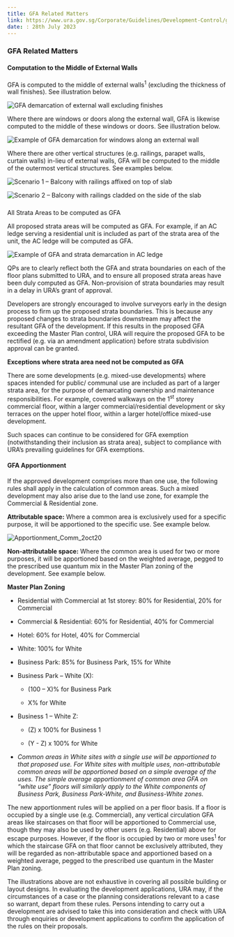 ```yaml
---
title: GFA Related Matters
link: https://www.ura.gov.sg/Corporate/Guidelines/Development-Control/gross-floor-area/GFA/GFARelatedMatters
date: : 28th July 2023
---
```


### GFA Related Matters



#### Computation to the Middle of External Walls



GFA is computed to the middle of external walls<sup>1</sup> (excluding the thickness of wall finishes). See illustration below.



![GFA demarcation of external wall excluding finishes](https://www.ura.gov.sg/-/media/Corporate/Guidelines/Development-control/GFA/71A-GFA-Demarcation-of-external-wall-excluding-finishes_28Jul2023_SC-03-bay-window-and-balcony.jpg?h=500&w=800)



Where there are windows or doors along the external wall, GFA is likewise computed to the middle of these windows or doors. See illustration below.



![Example of GFA demarcation for windows along an external wall](https://www.ura.gov.sg/-/media/Corporate/Guidelines/Development-control/GFA/GFA--Demarcation-for-windows-along-an-external-wall_31Jul2023.jpg?h=500&w=800)



Where there are other vertical structures (e.g. railings, parapet walls, curtain walls) in-lieu of external walls, GFA will be computed to the middle of the outermost vertical structures. See examples below.



![Scenario 1 – Balcony with railings affixed on top of slab](https://www.ura.gov.sg/-/media/Corporate/Guidelines/Development-control/GFA/72A-GFA--Scenario-1--Balcony-with-railings-affixed-on-top-of-slab.jpg?h=500&w=800)



![Scenario 2 – Balcony with railings cladded on the side of the slab](https://www.ura.gov.sg/-/media/Corporate/Guidelines/Development-control/GFA/GFA-72B-Scenario-2--Balcony-with-railings-cladded-on-the-side-of-the-slab.jpg?h=500&w=800)



### 



All Strata Areas to be computed as GFA



All proposed strata areas will be computed as GFA. For example, if an AC ledge serving a residential unit is included as part of the strata area of the unit, the AC ledge will be computed as GFA.



![Example of GFA and strata demarcation in AC ledge](https://www.ura.gov.sg/-/media/Corporate/Guidelines/Development-control/GFA/77-GFA-Example-of-GFA-and-strata-demarcation-in-AC-ledge.jpg?h=500&w=800)



QPs are to clearly reflect both the GFA and strata boundaries on each of the floor plans submitted to URA, and to ensure all proposed strata areas have been duly computed as GFA. Non-provision of strata boundaries may result in a delay in URA’s grant of approval.



Developers are strongly encouraged to involve surveyors early in the design process to firm up the proposed strata boundaries. This is because any proposed changes to strata boundaries downstream may affect the resultant GFA of the development. If this results in the proposed GFA exceeding the Master Plan control, URA will require the proposed GFA to be rectified (e.g. via an amendment application) before strata subdivision approval can be granted.



**Exceptions where strata area need not be computed as GFA**



There are some developments (e.g. mixed-use developments) where spaces intended for public/ communal use are included as part of a larger strata area, for the purpose of demarcating ownership and maintenance responsibilities. For example, covered walkways on the 1<sup>st</sup> storey commercial floor, within a larger commercial/residential development or sky terraces on the upper hotel floor, within a larger hotel/office mixed-use development.



Such spaces can continue to be considered for GFA exemption (notwithstanding their inclusion as strata area), subject to compliance with URA’s prevailing guidelines for GFA exemptions.



#### GFA Apportionment



If the approved development comprises more than one use, the following rules shall apply in the calculation of common areas. Such a mixed development may also arise due to the land use zone, for example the Commercial & Residential zone.



**Attributable space:** Where a common area is exclusively used for a specific purpose, it will be apportioned to the specific use. See example below.



![Apportionment_Comm_2oct20](https://www.ura.gov.sg/-/media/Corporate/Guidelines/Development-control/GFA/GFA-72A-Apportionment_Comm_2oct20.jpg)



**Non-attributable space:** Where the common area is used for two or more purposes, it will be apportioned based on the weighted average, pegged to the prescribed use quantum mix in the Master Plan zoning of the development. See example below.



**Master Plan Zoning**



- Residential with Commercial at 1st storey: 80% for Residential, 20% for Commercial

- Commercial & Residential: 60% for Residential, 40% for Commercial

- Hotel: 60% for Hotel, 40% for Commercial

- White: 100% for White

- Business Park: 85% for Business Park, 15% for White

- Business Park – White (X):

  - (100 – X)% for Business Park

  - X% for White

- Business 1 – White Z:

  - (Z) x 100% for Business 1

  - (Y - Z) x 100% for White

- *Common areas in White sites with a single use will be apportioned to that proposed use. For White sites with multiple uses, non-attributable common areas will be apportioned based on a simple average of the uses. The simple average apportionment of common area GFA on “white use” floors will similarly apply to the White components of Business Park, Business Park-White, and Business-White zones.*



The new apportionment rules will be applied on a per floor basis. If a floor is occupied by a single use (e.g. Commercial), any vertical circulation GFA areas like staircases on that floor will be apportioned to Commercial use, though they may also be used by other users (e.g. Residential) above for escape purposes. However, if the floor is occupied by two or more uses<sup>1</sup> for which the staircase GFA on that floor cannot be exclusively attributed, they will be regarded as non-attributable space and apportioned based on a weighted average, pegged to the prescribed use quantum in the Master Plan zoning.



The illustrations above are not exhaustive in covering all possible building or layout designs. In evaluating the development applications, URA may, if the circumstances of a case or the planning considerations relevant to a case so warrant, depart from these rules. Persons intending to carry out a development are advised to take this into consideration and check with URA through enquiries or development applications to confirm the application of the rules on their proposals.




